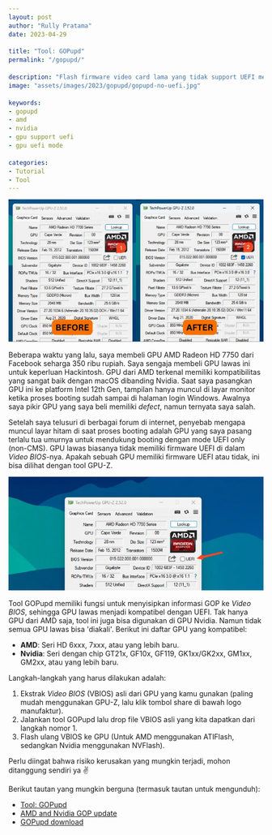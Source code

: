 ```yaml
---
layout: post
author: "Rully Pratama"
date: 2023-04-29

title: "Tool: GOPupd"
permalink: "/gopupd/"

description: "Flash firmware video card lama yang tidak support UEFI menggunakan tool ini"
image: "assets/images/2023/gopupd/gopupd-no-uefi.jpg"

keywords:
- gopupd
- amd
- nvidia
- gpu support uefi
- gpu uefi mode

categories:
- Tutorial
- Tool
---
```


![Tampilan GPU-Z sebelum dan sesudah](/assets/images/2023/gopupd/gopupd-before-after.webp)

Beberapa waktu yang lalu, saya membeli GPU AMD Radeon HD 7750 dari Facebook seharga 350 ribu rupiah. Saya sengaja membeli GPU lawas ini untuk keperluan Hackintosh. GPU dari AMD terkenal memiliki kompatibilitas yang sangat baik dengan macOS dibanding Nvidia. Saat saya pasangkan GPU ini ke platform Intel 12th Gen, tampilan hanya muncul di layar monitor ketika proses booting sudah sampai di halaman login Windows. Awalnya saya pikir GPU yang saya beli memiliki *defect*, namun ternyata saya salah.

Setelah saya telusuri di berbagai forum di internet, penyebab mengapa muncul layar hitam di saat proses booting adalah GPU yang saya pasang terlalu tua umurnya untuk mendukung booting dengan mode UEFI only (non-CMS). GPU lawas biasanya tidak memiliki firmware UEFI di dalam *Video BIOS*-nya. Apakah sebuah GPU memiliki firmware UEFI atau tidak, ini bisa dilihat dengan tool GPU-Z.

![GPU tanpa firmware UEFI](/assets/images/2023/gopupd/gopupd-no-uefi.webp)

Tool GOPupd memiliki fungsi untuk menyisipkan informasi GOP ke *Video BIOS*, sehingga GPU lawas menjadi kompatibel dengan UEFI. Tak hanya GPU dari AMD saja, tool ini juga bisa digunakan di GPU Nvidia. Namun tidak semua GPU lawas bisa 'diakali'. Berikut ini daftar GPU yang kompatibel:
- **AMD**: Seri HD 6xxx, 7xxx, atau yang lebih baru.
- **Nvidia**: Seri dengan chip GT21x, GF10x, GF119, GK1xx/GK2xx, GM1xx, GM2xx, atau yang lebih baru.

Langkah-langkah yang harus dilakukan adalah:
1. Ekstrak *Video BIOS* (VBIOS) asli dari GPU yang kamu gunakan (paling mudah menggunakan GPU-Z, lalu klik tombol share di bawah logo manufaktur).
2. Jalankan tool GOPupd lalu drop file VBIOS asli yang kita dapatkan dari langkah nomor 1.
3. Flash ulang VBIOS ke GPU (Untuk AMD menggunakan ATIFlash, sedangkan Nvidia menggunakan NVFlash).

Perlu diingat bahwa risiko kerusakan yang mungkin terjadi, mohon ditanggung sendiri ya ✌️

Berikut tautan yang mungkin berguna (termasuk tautan untuk mengunduh):
- [Tool: GOPupd](https://firmwaresecurity.com/2016/02/23/tool-gopupd/#:~:text=GOPupd%20is%20a%20tool%20that%20updates%20a%20GOP,older%20GPU%20compatible%20to%20pure%20UEFI%20%28non-CSM%29%20mode.)
- [AMD and Nvidia GOP update](https://web.archive.org/web/20230321142121/https://winraid.level1techs.com/t/amd-and-nvidia-gop-update-no-requests-diy/30917)
- [GOPupd download](/assets/downloads/gopupd/GOPUpd_v1.9.6.5.rar)

